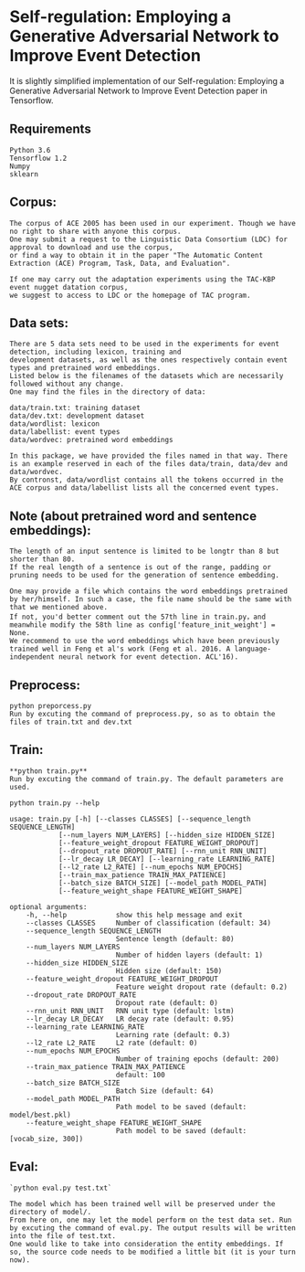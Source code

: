 Self-regulation: Employing a Generative Adversarial Network to Improve Event Detection
=====

It is slightly simplified implementation of our Self-regulation: Employing a Generative Adversarial Network to Improve Event Detection paper in Tensorflow.

Requirements
-----
	Python 3.6
	Tensorflow 1.2
	Numpy
	sklearn



Corpus:
----
	The corpus of ACE 2005 has been used in our experiment. Though we have no right to share with anyone this corpus.
	One may submit a request to the Linguistic Data Consortium (LDC) for approval to download and use the corpus, 
	or find a way to obtain it in the paper "The Automatic Content Extraction (ACE) Program, Task, Data, and Evaluation".
	
	If one may carry out the adaptation experiments using the TAC-KBP event nugget datation corpus,
	we suggest to access to LDC or the homepage of TAC program.
	

Data sets:
----
	There are 5 data sets need to be used in the experiments for event detection, including lexicon, training and 
	development datasets, as well as the ones respectively contain event types and pretrained word embeddings.
	Listed below is the filenames of the datasets which are necessarily followed without any change.
	One may find the files in the directory of data:
	 
	data/train.txt: training dataset
	data/dev.txt: development dataset
	data/wordlist: lexicon
	data/labellist: event types
	data/wordvec: pretrained word embeddings
	
	In this package, we have provided the files named in that way. There is an example reserved in each of the files data/train, data/dev and data/wordvec.
	By contronst, data/wordlist contains all the tokens occurred in the ACE corpus and data/labellist lists all the concerned event types.
	

Note (about pretrained word and sentence embeddings):
----
	The length of an input sentence is limited to be longtr than 8 but shorter than 80.
	If the real length of a sentence is out of the range, padding or pruning needs to be used for the generation of sentence embedding.
	
	One may provide a file which contains the word embeddings pretrained by her/himself. In such a case, the file name should be the same with that we mentioned above.
	If not, you'd better comment out the 57th line in train.py，and meanwhile modify the 58th line as config['feature_init_weight'] = None.
	We recommend to use the word embeddings which have been previously trained well in Feng et al's work (Feng et al. 2016. A language-independent neural network for event detection. ACL'16).


Preprocess:
----
	python preporcess.py
	Run by excuting the command of preprocess.py, so as to obtain the files of train.txt and dev.txt
	

Train:
----
	**python train.py**
	Run by excuting the command of train.py. The default parameters are used.
	
	python train.py --help
	
	usage: train.py [-h] [--classes CLASSES] [--sequence_length SEQUENCE_LENGTH]
                [--num_layers NUM_LAYERS] [--hidden_size HIDDEN_SIZE]
                [--feature_weight_dropout FEATURE_WEIGHT_DROPOUT]
                [--dropout_rate DROPOUT_RATE] [--rnn_unit RNN_UNIT]
                [--lr_decay LR_DECAY] [--learning_rate LEARNING_RATE]
                [--l2_rate L2_RATE] [--num_epochs NUM_EPOCHS]
                [--train_max_patience TRAIN_MAX_PATIENCE]
                [--batch_size BATCH_SIZE] [--model_path MODEL_PATH]
                [--feature_weight_shape FEATURE_WEIGHT_SHAPE]

	optional arguments:
	  	-h, --help            show this help message and exit
	  	--classes CLASSES     Number of classification (default: 34)
	  	--sequence_length SEQUENCE_LENGTH
	                          Sentence length (default: 80)
	  	--num_layers NUM_LAYERS
	                          Number of hidden layers (default: 1)
	  	--hidden_size HIDDEN_SIZE
	                          Hidden size (default: 150)
	  	--feature_weight_dropout FEATURE_WEIGHT_DROPOUT
	                          Feature weight dropout rate (default: 0.2)
	  	--dropout_rate DROPOUT_RATE
	                          Dropout rate (default: 0)
	  	--rnn_unit RNN_UNIT   RNN unit type (default: lstm)
	  	--lr_decay LR_DECAY   LR decay rate (default: 0.95)
	  	--learning_rate LEARNING_RATE
	                          Learning rate (default: 0.3)
	  	--l2_rate L2_RATE     L2 rate (default: 0)
	  	--num_epochs NUM_EPOCHS
	                          Number of training epochs (default: 200)
	  	--train_max_patience TRAIN_MAX_PATIENCE
	                          default: 100
	  	--batch_size BATCH_SIZE
	                          Batch Size (default: 64)
	  	--model_path MODEL_PATH
	                          Path model to be saved (default: model/best.pkl)
	  	--feature_weight_shape FEATURE_WEIGHT_SHAPE
	                          Path model to be saved (default: [vocab_size, 300])

Eval:
----
	`python eval.py test.txt`

	The model which has been trained well will be preserved under the directory of model/.
	From here on, one may let the model perform on the test data set. Run by excuting the command of eval.py. The output results will be written into the file of test.txt.
	One would like to take into consideration the entity embeddings. If so, the source code needs to be modified a little bit (it is your turn now).




